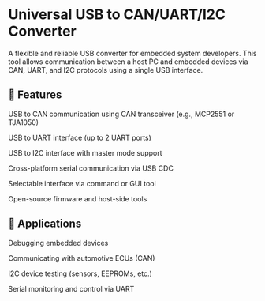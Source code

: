 # Universal USB to CAN/UART/I2C Converter
A flexible and reliable USB converter for embedded system developers. This tool allows communication between a host PC and embedded devices via CAN, UART, and I2C protocols using a single USB interface.

## 🔧 Features
USB to CAN communication using CAN transceiver (e.g., MCP2551 or TJA1050)

USB to UART interface (up to 2 UART ports)

USB to I2C interface with master mode support

Cross-platform serial communication via USB CDC

Selectable interface via command or GUI tool

Open-source firmware and host-side tools

## 🧩 Applications
Debugging embedded devices

Communicating with automotive ECUs (CAN)

I2C device testing (sensors, EEPROMs, etc.)

Serial monitoring and control via UART
